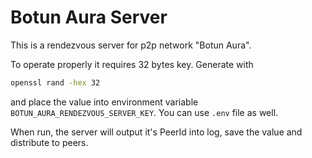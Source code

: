 Botun Aura Server
=================

This is a rendezvous server for p2p network "Botun Aura".

To operate properly it requires 32 bytes key. Generate with
```sh
openssl rand -hex 32
```
and place the value into environment variable `BOTUN_AURA_RENDEZVOUS_SERVER_KEY`.
You can use `.env` file as well.

When run, the server will output it's PeerId into log, save the value and
distribute to peers.


